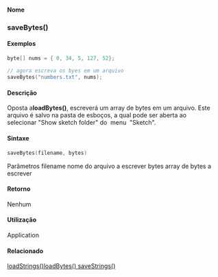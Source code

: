 
#### Nome
### saveBytes()

#### Exemplos

```pde
byte[] nums = { 0, 34, 5, 127, 52}; 
 
// agora escreva os byes em um arquivo
saveBytes("numbers.txt", nums); 

```

#### Descrição
Oposta a**loadBytes()**, escreverá um array de bytes em um arquivo. Este arquivo é
salvo na pasta de esboços, a qual pode ser aberta ao
selecionar "Show sketch folder" do  menu  "Sketch".

#### Sintaxe
```pde
saveBytes(filename, bytes)

```
Parâmetros
filename
nome do arquivo a escrever
bytes
array de bytes a escrever

#### Retorno

	
Nenhum

#### Utilização

	
Application

#### Relacionado
[loadStrings()](loadStrings_)[loadBytes() ](loadBytes_)[saveStrings()](saveStrings_)
